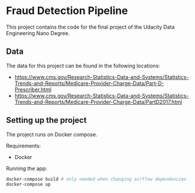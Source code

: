 # Fraud Detection Pipeline

This project contains the code for the final project of the Udacity Data Engineering Nano Degree.

## Data 

The data for this project can be found in the following locations:

- https://www.cms.gov/Research-Statistics-Data-and-Systems/Statistics-Trends-and-Reports/Medicare-Provider-Charge-Data/Part-D-Prescriber.html
- https://www.cms.gov/Research-Statistics-Data-and-Systems/Statistics-Trends-and-Reports/Medicare-Provider-Charge-Data/PartD2017.html


## Setting up the project

The project runs on Docker compose.

Requirements:

- Docker

Running the app:

```bash
docker-compose build # only needed when changing airflow dependencies
docker-compose up
``` 
